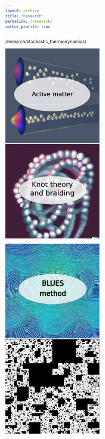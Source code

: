 ```yaml
---
layout: archive
title: "Research"
permalink: /research/
author_profile: true
---
```


/research/stochastic_thermodynamics)

 [<img src='/images/BEC.png' width="300" height="300">](/research/active_matter) [<img src='/images/braided_polymer.png' width="300" height="300">](/research/knots_braids)

[<img src='/images/blues2.png' width="300" height="300">](/research/blues) [<img src='/images/islands.png' width="300" height="300">](/research/deposition)
